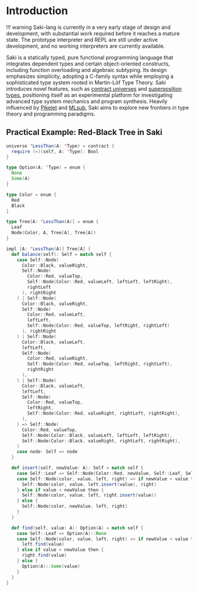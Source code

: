 # Introduction

!!! warning
    Saki-lang is currently in a very early stage of design and development, with substantial work required before it reaches a mature state. The prototype interpreter and REPL are still under active development, and no working interpreters are currently available.

Saki is a statically typed, pure functional programming language that integrates dependent types and certain object-oriented constructs, including function overloading and algebraic subtyping. Its design emphasizes simplicity, adopting a C-family syntax while employing a sophisticated type system rooted in Martin-Löf Type Theory. Saki introduces novel features, such as [contract universes](Terms/Contract%20Universe.md) and [superposition types](Definition/Function%20Overloading.md), positioning itself as an experimental platform for investigating advanced type system mechanics and program synthesis. Heavily influenced by [Pikelet](https://github.com/pikelet-lang/pikelet) and [MLsub](https://lptk.github.io/programming/2020/03/26/demystifying-mlsub.html), Saki aims to explore new frontiers in type theory and programming paradigms.

## Practical Example: Red-Black Tree in Saki

```scala
universe 'LessThan(A: 'Type) = contract {
  require (<)(self, A: 'Type): Bool
}

type Option(A: 'Type) = enum {
  None
  Some(A)
}

type Color = enum {
  Red
  Black
}

type Tree[A: 'LessThan(A)] = enum {
  Leaf
  Node(Color, A, Tree[A], Tree[A])
}

impl [A: 'LessThan(A)] Tree[A] {
  def balance(self): Self = match self {
    case Self::Node(
      Color::Black, valueRight, 
      Self::Node(
        Color::Red, valueTop, 
        Self::Node(Color::Red, valueLeft, leftLeft, leftRight), 
        rightLeft
      ), rightRight
    ) | Self::Node(
      Color::Black, valueRight, 
      Self::Node(
        Color::Red, valueLeft, 
        leftLeft, 
        Self::Node(Color::Red, valueTop, leftRight, rightLeft)
      ), rightRight
    ) | Self::Node(
      Color::Black, valueLeft, 
      leftLeft, 
      Self::Node(
        Color::Red, valueRight, 
        Self::Node(Color::Red, valueTop, leftRight, rightLeft), 
        rightRight
      ),
    ) | Self::Node(
      Color::Black, valueLeft, 
      leftLeft, 
      Self::Node(
        Color::Red, valueTop, 
        leftRight, 
        Self::Node(Color::Red, valueRight, rightLeft, rightRight),
      ),
    ) => Self::Node(
      Color::Red, valueTop, 
      Self::Node(Color::Black, valueLeft, leftLeft, leftRight),
      Self::Node(Color::Black, valueRight, rightLeft, rightRight),
    )
    case node: Self => node
  }

  def insert(self, newValue: A): Self = match self {
    case Self::Leaf => Self::Node(Color::Red, newValue, Self::Leaf, Self::Leaf)
    case Self::Node(color, value, left, right) => if newValue < value then {
      Self::Node(color, value, left.insert(value), right)
    } else if value < newValue then {
      Self::Node(color, value, left, right.insert(value))
    } else {
      Self::Node(color, newValue, left, right)
    }
  }

  def find(self, value: A): Option(A) = match self {
    case Self::Leaf => Option(A)::None
    case Self::Node(color, value, left, right) => if newValue < value then {
      left.find(value)
    } else if value < newValue then {
      right.find(value)
    } else {
      Option(A)::Some(value)
    }
  }
}
```
